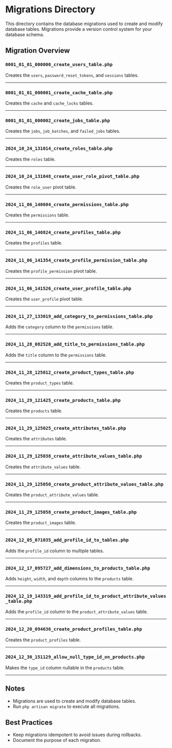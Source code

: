 # Migrations Directory

This directory contains the database migrations used to create and modify database tables. Migrations provide a version control system for your database schema.

## Migration Overview

### `0001_01_01_000000_create_users_table.php`
Creates the `users`, `password_reset_tokens`, and `sessions` tables.

---

### `0001_01_01_000001_create_cache_table.php`
Creates the `cache` and `cache_locks` tables.

---

### `0001_01_01_000002_create_jobs_table.php`
Creates the `jobs`, `job_batches`, and `failed_jobs` tables.

---

### `2024_10_24_131014_create_roles_table.php`
Creates the `roles` table.

---

### `2024_10_24_131048_create_user_role_pivot_table.php`
Creates the `role_user` pivot table.

---

### `2024_11_06_140604_create_permissions_table.php`
Creates the `permissions` table.

---

### `2024_11_06_140824_create_profiles_table.php`
Creates the `profiles` table.

---

### `2024_11_06_141354_create_profile_permission_table.php`
Creates the `profile_permission` pivot table.

---

### `2024_11_06_141526_create_user_profile_table.php`
Creates the `user_profile` pivot table.

---

### `2024_11_27_133019_add_category_to_permissions_table.php`
Adds the `category` column to the `permissions` table.

---

### `2024_11_28_082520_add_title_to_permissions_table.php`
Adds the `title` column to the `permissions` table.

---

### `2024_11_28_125012_create_product_types_table.php`
Creates the `product_types` table.

---

### `2024_11_29_121425_create_products_table.php`
Creates the `products` table.

---

### `2024_11_29_125025_create_attributes_table.php`
Creates the `attributes` table.

---

### `2024_11_29_125038_create_attribute_values_table.php`
Creates the `attribute_values` table.

---

### `2024_11_29_125050_create_product_attribute_values_table.php`
Creates the `product_attribute_values` table.

---

### `2024_11_29_125058_create_product_images_table.php`
Creates the `product_images` table.

---

### `2024_12_05_071035_add_profile_id_to_tables.php`
Adds the `profile_id` column to multiple tables.

---

### `2024_12_17_095727_add_dimensions_to_products_table.php`
Adds `height`, `width`, and `depth` columns to the `products` table.

---

### `2024_12_19_143319_add_profile_id_to_product_attribute_values_table.php`
Adds the `profile_id` column to the `product_attribute_values` table.

---

### `2024_12_20_094636_create_product_profiles_table.php`
Creates the `product_profiles` table.

---

### `2024_12_30_151129_allow_null_type_id_on_products.php`
Makes the `type_id` column nullable in the `products` table.

---

## Notes
- Migrations are used to create and modify database tables.
- Run `php artisan migrate` to execute all migrations.

## Best Practices
- Keep migrations idempotent to avoid issues during rollbacks.
- Document the purpose of each migration.
